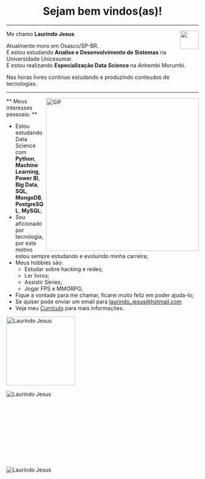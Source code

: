 <h1 align="center"> Sejam bem vindos(as)! </h1>
<hr/>
<a href="https://www.linkedin.com/in/laurindo-jesus/" target="_blank">
  <img align="right" src="https://i.ibb.co/Kx2GSrT/linkedin.png" width="48px" height="48px">
</a>
<p align="left">
  Me chamo <b> Laurindo Jesus</b>
</p>
<p align="left">
Atualmente moro em Osasco/SP-BR.<br/>
  E estou estudando <b>Analise e Desenvolvimento de Sistemas</b> na Universidade Unicesumar.</br>
  E estou realizando <b>Especialização Data Science </b> na Anhembi Morumbi.
</a>
<p align="left">
  Nas horas livres continuo estudando e produzindo conteudos de tecnologias.
</p>

<hr/>
<img align="right" alt="GIF" src="https://octocat-generator-assets.githubusercontent.com/my-octocat-1626367012513.png" width="400px" />

** Meus interesses pessoais: **



- Estou estudando Data Science com **Python**, **Machine Learning**, **Power BI**, **Big Data**, **SQL**, **MongoDB**, **PostgreSQL**, **MySQL**;
- Sou aficionado por tecnologia, por este motivo estou sempre estudando e evoluindo minha carreira;
- Meus hobbies são:
  - Estudar sobre hacking e redes;
  - Ler livros;
  - Assistir Séries;
  - Jogar FPS e MMORPG;
- Fique a vontade para me chamar, ficarei muito feliz em poder ajuda-lo;
- Se quiser pode enviar um email para laurindo_jesus@hotmail.com
- Veja meu <a href="https://drive.google.com/file/d/1VioE_b3WWtVGJCCg9JuyZIgLP1v4vtjM/view" target="_blank">Curriculo</a> para mais informações.

<p>
<img height="180em" src="https://github-readme-stats.vercel.app/api/top-langs/?username=devlaurindo&layout=compact&langs_count=7&theme=graywhite&icon_color=268bd2&title_color=268bd2" alt="Laurindo Jesus" />
</p>

<p>&nbsp;
<img align="left" src="https://github-readme-stats.vercel.app/api?username=devlaurindo&count_private=true&show_icons=true&theme=graywhite&icon_color=268bd2&title_color=268bd2" alt="Laurindo Jesus" />
</p>
</br>
</br>
</br>
</br>
</br>
</br>
</br>
</br>
</br>

<p align="left"> <img src="https://komarev.com./ghpvc/?username=devlaurindo" alt="Laurindo Jesus" /> </p>

